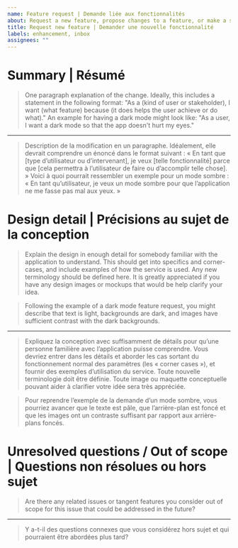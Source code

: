 ```yaml
---
name: Feature request | Demande liée aux fonctionnalités
about: Request a new feature, propose changes to a feature, or make a suggestion. | Demander une nouvelle fonctionnalité, proposer des modifications à une fonctionnalité ou faire une suggestion.
title: Request new feature | Demander une nouvelle fonctionnalité
labels: enhancement, inbox
assignees: ""
---
```


# Summary | Résumé

> One paragraph explanation of the change. Ideally, this includes a statement in the following format: "As a (kind of user or stakeholder), I want (what feature) because (it does helps the user achieve or do what)." An example for having a dark mode might look like: "As a user, I want a dark mode so that the app doesn't hurt my eyes."

---

> Description de la modification en un paragraphe. Idéalement, elle devrait comprendre un énoncé dans le format suivant : « En tant que [type d’utilisateur ou d’intervenant], je veux [telle fonctionnalité] parce que [cela permettra à l’utilisateur de faire ou d’accomplir telle chose]. » Voici à quoi pourrait ressembler un exemple pour un mode sombre : « En tant qu’utilisateur, je veux un mode sombre pour que l’application ne me fasse pas mal aux yeux. »

# Design detail | Précisions au sujet de la conception

> Explain the design in enough detail for somebody familiar with the application to understand. This should get into specifics and corner-cases, and include examples of how the service is used. Any new terminology should be defined here. It is greatly appreciated if you have any design images or mockups that would be help clarify your idea.

> Following the example of a dark mode feature request, you might describe that text is light, backgrounds are dark, and images have sufficient contrast with the dark backgrounds.

---

> Expliquez la conception avec suffisamment de détails pour qu’une personne familière avec l’application puisse comprendre. Vous devriez entrer dans les détails et aborder les cas sortant du fonctionnement normal des paramètres (les « corner cases »), et fournir des exemples d’utilisation du service. Toute nouvelle terminologie doit être définie. Toute image ou maquette conceptuelle pouvant aider à clarifier votre idée sera très appréciée.

> Pour reprendre l’exemple de la demande d’un mode sombre, vous pourriez avancer que le texte est pâle, que l’arrière-plan est foncé et que les images ont un contraste suffisant par rapport aux arrière-plans foncés.

# Unresolved questions / Out of scope | Questions non résolues ou hors sujet

> Are there any related issues or tangent features you consider out of scope for this issue that could be addressed in the future?

---

> Y a-t-il des questions connexes que vous considérez hors sujet et qui pourraient être abordées plus tard?
